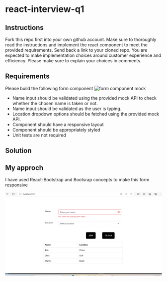 # react-interview-q1

## Instructions

Fork this repo first into your own github account. Make sure to thoroughly read the instructions and implement the react component to meet the provided requirements. Send back a link to your cloned repo. You are expected to make implementation choices around customer experience and efficiency. Please make sure to explain your choices in comments.

## Requirements

Please build the following form component
![form component mock](./mock.png)

* Name input should be validated using the provided mock API to check whether the chosen name is taken or not.
* Name input should be validated as the user is typing.
* Location dropdown options should be fetched using the provided mock API.
* Component should have a responsive layout
* Component should be appropriately styled
* Unit tests are not required
## Solution
## My approch

I have used React-Bootstrap and Bootsrap concepts to make this form responsive

![form component mock](./form.png)
